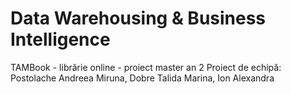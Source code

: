 # Data Warehousing & Business Intelligence
TAMBook - librărie online - proiect master an 2
Proiect de echipă: Postolache Andreea Miruna, Dobre Talida Marina, Ion Alexandra


